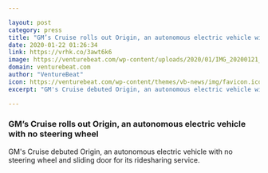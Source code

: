 ```yaml
---

layout: post
category: press
title: "GM’s Cruise rolls out Origin, an autonomous electric vehicle with no steering wheel"
date: 2020-01-22 01:26:34
link: https://vrhk.co/3awt6k6
image: https://venturebeat.com/wp-content/uploads/2020/01/IMG_20200121_170913.jpg?w=1200&strip=all
domain: venturebeat.com
author: "VentureBeat"
icon: https://venturebeat.com/wp-content/themes/vb-news/img/favicon.ico
excerpt: "GM's Cruise debuted Origin, an autonomous electric vehicle with no steering wheel and sliding door for its ridesharing service."

---
```


### GM’s Cruise rolls out Origin, an autonomous electric vehicle with no steering wheel

GM's Cruise debuted Origin, an autonomous electric vehicle with no steering wheel and sliding door for its ridesharing service.